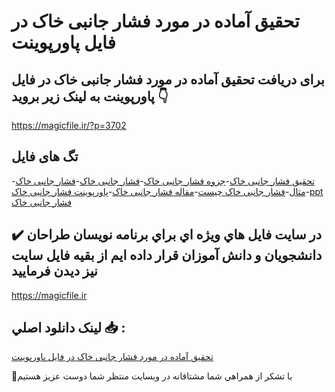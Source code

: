 # تحقیق آماده در مورد فشار جانبی خاک در فایل پاورپوینت

## برای دریافت تحقیق آماده در مورد فشار جانبی خاک در فایل پاورپوینت به لینک زیر بروید 👇

https://magicfile.ir/?p=3702

## تگ های فایل

-[تحقیق  فشار جانبی خاک](https://magicfile.ir/product/%d8%aa%d8%ad%d9%82%db%8c%d9%82-%d8%a2%d9%85%d8%a7%d8%af%d9%87-%d9%81%d8%b4%d8%a7%d8%b1-%d8%ac%d8%a7%d9%86%d8%a8%db%8c-%d8%ae%d8%a7%da%a9-%d8%af%d8%b1-%d9%be%d8%a7%d9%88%d8%b1%d9%be%d9%88%db%8c%d9%86%d8%aa/)-[جزوه فشار جانبی خاک](https://magicfile.ir/product/%d8%aa%d8%ad%d9%82%db%8c%d9%82-%d8%a2%d9%85%d8%a7%d8%af%d9%87-%d9%81%d8%b4%d8%a7%d8%b1-%d8%ac%d8%a7%d9%86%d8%a8%db%8c-%d8%ae%d8%a7%da%a9-%d8%af%d8%b1-%d9%be%d8%a7%d9%88%d8%b1%d9%be%d9%88%db%8c%d9%86%d8%aa/)-[فشار جانبی خاک](https://magicfile.ir/product/%d8%aa%d8%ad%d9%82%db%8c%d9%82-%d8%a2%d9%85%d8%a7%d8%af%d9%87-%d9%81%d8%b4%d8%a7%d8%b1-%d8%ac%d8%a7%d9%86%d8%a8%db%8c-%d8%ae%d8%a7%da%a9-%d8%af%d8%b1-%d9%be%d8%a7%d9%88%d8%b1%d9%be%d9%88%db%8c%d9%86%d8%aa/)-[فشار جانبی خاک مثال](https://magicfile.ir/product/%d8%aa%d8%ad%d9%82%db%8c%d9%82-%d8%a2%d9%85%d8%a7%d8%af%d9%87-%d9%81%d8%b4%d8%a7%d8%b1-%d8%ac%d8%a7%d9%86%d8%a8%db%8c-%d8%ae%d8%a7%da%a9-%d8%af%d8%b1-%d9%be%d8%a7%d9%88%d8%b1%d9%be%d9%88%db%8c%d9%86%d8%aa/)-[فشار جانبی خاک چیست](https://magicfile.ir/product/%d8%aa%d8%ad%d9%82%db%8c%d9%82-%d8%a2%d9%85%d8%a7%d8%af%d9%87-%d9%81%d8%b4%d8%a7%d8%b1-%d8%ac%d8%a7%d9%86%d8%a8%db%8c-%d8%ae%d8%a7%da%a9-%d8%af%d8%b1-%d9%be%d8%a7%d9%88%d8%b1%d9%be%d9%88%db%8c%d9%86%d8%aa/)-[مقاله  فشار جانبی خاک](https://magicfile.ir/product/%d8%aa%d8%ad%d9%82%db%8c%d9%82-%d8%a2%d9%85%d8%a7%d8%af%d9%87-%d9%81%d8%b4%d8%a7%d8%b1-%d8%ac%d8%a7%d9%86%d8%a8%db%8c-%d8%ae%d8%a7%da%a9-%d8%af%d8%b1-%d9%be%d8%a7%d9%88%d8%b1%d9%be%d9%88%db%8c%d9%86%d8%aa/)-[پاورپوینت  فشار جانبی خاک](https://magicfile.ir/product/%d8%aa%d8%ad%d9%82%db%8c%d9%82-%d8%a2%d9%85%d8%a7%d8%af%d9%87-%d9%81%d8%b4%d8%a7%d8%b1-%d8%ac%d8%a7%d9%86%d8%a8%db%8c-%d8%ae%d8%a7%da%a9-%d8%af%d8%b1-%d9%be%d8%a7%d9%88%d8%b1%d9%be%d9%88%db%8c%d9%86%d8%aa/)-[ppt  فشار جانبی خاک](https://magicfile.ir/product/%d8%aa%d8%ad%d9%82%db%8c%d9%82-%d8%a2%d9%85%d8%a7%d8%af%d9%87-%d9%81%d8%b4%d8%a7%d8%b1-%d8%ac%d8%a7%d9%86%d8%a8%db%8c-%d8%ae%d8%a7%da%a9-%d8%af%d8%b1-%d9%be%d8%a7%d9%88%d8%b1%d9%be%d9%88%db%8c%d9%86%d8%aa/)

## ✔️ در سايت فايل هاي ويژه اي براي برنامه نويسان طراحان دانشجويان و دانش آموزان قرار داده ايم از بقيه فايل سايت نيز ديدن فرماييد

https://magicfile.ir


## لينک دانلود اصلي 📥 :

[تحقیق آماده در مورد فشار جانبی خاک در فایل پاورپوینت](https://magicfile.ir/product/%d8%aa%d8%ad%d9%82%db%8c%d9%82-%d8%a2%d9%85%d8%a7%d8%af%d9%87-%d9%81%d8%b4%d8%a7%d8%b1-%d8%ac%d8%a7%d9%86%d8%a8%db%8c-%d8%ae%d8%a7%da%a9-%d8%af%d8%b1-%d9%be%d8%a7%d9%88%d8%b1%d9%be%d9%88%db%8c%d9%86%d8%aa/) 


🙏با تشکر از همراهي شما مشتاقانه در وبسایت منتظر شما دوست عزیز هستیم


